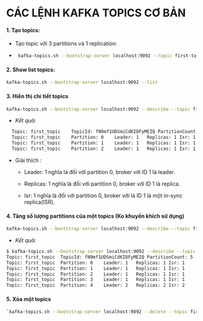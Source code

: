 # CÁC LỆNH KAFKA TOPICS CƠ BẢN

#### 1. Tạo topics:

- Tạo topic với 3 partitions và 1 replication:
- ```bash
   kafka-topics.sh --bootstrap-server localhost:9092 --topic first-topic --create --partitions 3 --replication-factor 1
  ```
#### 2. Show list topics:
```bash
kafka-topics.sh --bootstrap-server localhost:9092 --list
```

#### 3. Hiển thị chi tiết topics 

```bash
kafka-topics.sh --bootstrap-server localhost:9092 --describe --topic first-topic
```
- _Kết quả:_
```bash
  Topic: first_topic	TopicId: fN9mf1UDSmiCdKIDFyMEIQ	PartitionCount: 3	ReplicationFactor: 1	Configs: cleanup.policy=delete
  Topic: first_topic	Partition: 0	Leader: 1	Replicas: 1	Isr: 1
  Topic: first_topic	Partition: 1	Leader: 1	Replicas: 1	Isr: 1
  Topic: first_topic	Partition: 2	Leader: 1	Replicas: 1	Isr: 1
```
- Giải thích : 
  + Leader: 1  nghĩa là đối với partition 0,  broker với ID 1 là  leader.

  + Replicas: 1 nghĩa là đối với  partition 0, broker với  ID 1 là replica.

  + Isr: 1 nghĩa là đối với partition 0, broker với là ID 1 là một  in-sync replica(ISR).


#### 4. Tăng số lượng partitions của một topics (Ko khuyến khích sử dụng)
```bash
kafka-topics.sh --bootstrap-server localhost:9092 --describe --topic first-topic
```

- _Kết quả:_
```bash
$ kafka-topics.sh --bootstrap-server localhost:9092 --describe --topic first-topic
Topic: first_topic	TopicId: fN9mf1UDSmiCdKIDFyMEIQ	PartitionCount: 5	ReplicationFactor: 1	Configs: cleanup.policy=delete
Topic: first_topic	Partition: 0	Leader: 1	Replicas: 1	Isr: 1
Topic: first_topic	Partition: 1	Leader: 1	Replicas: 1	Isr: 1
Topic: first_topic	Partition: 2	Leader: 1	Replicas: 1	Isr: 1
Topic: first_topic	Partition: 3	Leader: 1	Replicas: 1	Isr: 1
Topic: first_topic	Partition: 4	Leader: 2	Replicas: 2	Isr: 2 

```

#### 5. Xóa một topics
```bash
`kafka-topics.sh --bootstrap-server localhost:9092 --delete --topic first-topic
``````

